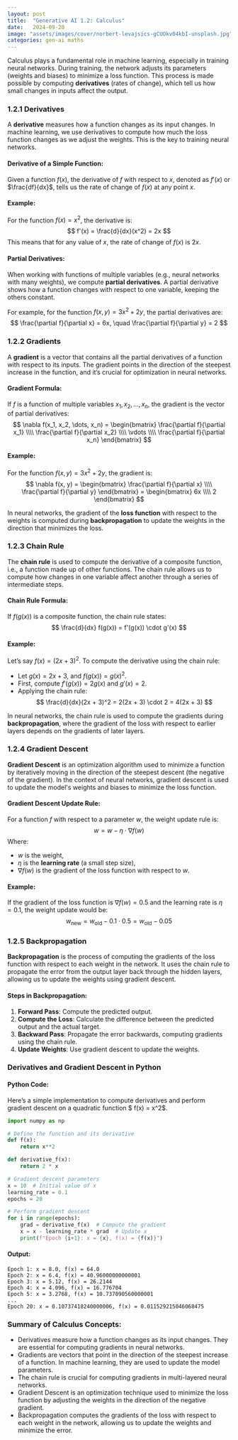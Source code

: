 ```yaml
---
layout: post
title:  "Generative AI 1.2: Calculus"
date:   2024-09-20
image: "assets/images/cover/norbert-levajsics-gCUOkv04kbI-unsplash.jpg"
categories: gen-ai maths
---
```


Calculus plays a fundamental role in machine learning, especially in training neural networks. During training, the network adjusts its parameters (weights and biases) to minimize a loss function. This process is made possible by computing **derivatives** (rates of change), which tell us how small changes in inputs affect the output.

### **1.2.1 Derivatives**

A **derivative** measures how a function changes as its input changes. In machine learning, we use derivatives to compute how much the loss function changes as we adjust the weights. This is the key to training neural networks.

#### **Derivative of a Simple Function**:

Given a function $f(x)$, the derivative of $f$ with respect to $x$, denoted as $f'(x)$ or $\frac{df}{dx}$, tells us the rate of change of $f(x)$ at any point $x$.

#### **Example**:
For the function $f(x) = x^2$, the derivative is:
$$
f'(x) = \frac{d}{dx}(x^2) = 2x
$$
This means that for any value of $x$, the rate of change of $f(x)$ is $2x$.

#### **Partial Derivatives**:

When working with functions of multiple variables (e.g., neural networks with many weights), we compute **partial derivatives**. A partial derivative shows how a function changes with respect to one variable, keeping the others constant.

For example, for the function $f(x, y) = 3x^2 + 2y$, the partial derivatives are:
$$
\frac{\partial f}{\partial x} = 6x, \quad \frac{\partial f}{\partial y} = 2
$$

### **1.2.2 Gradients**

A **gradient** is a vector that contains all the partial derivatives of a function with respect to its inputs. The gradient points in the direction of the steepest increase in the function, and it’s crucial for optimization in neural networks.

#### **Gradient Formula**:

If $f$ is a function of multiple variables $x_1, x_2, \dots, x_n$, the gradient is the vector of partial derivatives:
$$
\nabla f(x_1, x_2, \dots, x_n) = \begin{bmatrix} \frac{\partial f}{\partial x_1} \\\\ \frac{\partial f}{\partial x_2} \\\\ \vdots \\\\ \frac{\partial f}{\partial x_n} \end{bmatrix}
$$

#### **Example**:

For the function $f(x, y) = 3x^2 + 2y$, the gradient is:
$$
\nabla f(x, y) = \begin{bmatrix} \frac{\partial f}{\partial x} \\\\ \frac{\partial f}{\partial y} \end{bmatrix} = \begin{bmatrix} 6x \\\\ 2 \end{bmatrix}
$$

In neural networks, the gradient of the **loss function** with respect to the weights is computed during **backpropagation** to update the weights in the direction that minimizes the loss.

### **1.2.3 Chain Rule**

The **chain rule** is used to compute the derivative of a composite function, i.e., a function made up of other functions. The chain rule allows us to compute how changes in one variable affect another through a series of intermediate steps.

#### **Chain Rule Formula**:

If $f(g(x))$ is a composite function, the chain rule states:
$$
\frac{d}{dx} f(g(x)) = f'(g(x)) \cdot g'(x)
$$

#### **Example**:

Let’s say $f(x) = (2x + 3)^2$. To compute the derivative using the chain rule:
- Let $g(x) = 2x + 3$, and $f(g(x)) = g(x)^2$.
- First, compute $f'(g(x)) = 2g(x)$ and $g'(x) = 2$.
- Applying the chain rule:
$$
\frac{d}{dx}(2x + 3)^2 = 2(2x + 3) \cdot 2 = 4(2x + 3)
$$

In neural networks, the chain rule is used to compute the gradients during **backpropagation**, where the gradient of the loss with respect to earlier layers depends on the gradients of later layers.

### **1.2.4 Gradient Descent**

**Gradient Descent** is an optimization algorithm used to minimize a function by iteratively moving in the direction of the steepest descent (the negative of the gradient). In the context of neural networks, gradient descent is used to update the model's weights and biases to minimize the loss function.

#### **Gradient Descent Update Rule**:

For a function $f$ with respect to a parameter $w$, the weight update rule is:
$$
w = w - \eta \cdot \nabla f(w)
$$
Where:
- $w$ is the weight,
- $\eta$ is the **learning rate** (a small step size),
- $\nabla f(w)$ is the gradient of the loss function with respect to $w$.

#### **Example**:
If the gradient of the loss function is $\nabla f(w) = 0.5$ and the learning rate is $\eta = 0.1$, the weight update would be:
$$
w_{\text{new}} = w_{\text{old}} - 0.1 \cdot 0.5 = w_{\text{old}} - 0.05
$$

### **1.2.5 Backpropagation**

**Backpropagation** is the process of computing the gradients of the loss function with respect to each weight in the network. It uses the chain rule to propagate the error from the output layer back through the hidden layers, allowing us to update the weights using gradient descent.

#### **Steps in Backpropagation**:
1. **Forward Pass**: Compute the predicted output.
2. **Compute the Loss**: Calculate the difference between the predicted output and the actual target.
3. **Backward Pass**: Propagate the error backwards, computing gradients using the chain rule.
4. **Update Weights**: Use gradient descent to update the weights.

### **Derivatives and Gradient Descent in Python**

#### **Python Code**:

Here’s a simple implementation to compute derivatives and perform gradient descent on a quadratic function $ f(x) = x^2$.

```python
import numpy as np

# Define the function and its derivative
def f(x):
    return x**2

def derivative_f(x):
    return 2 * x

# Gradient descent parameters
x = 10  # Initial value of x
learning_rate = 0.1
epochs = 20

# Perform gradient descent
for i in range(epochs):
    grad = derivative_f(x)  # Compute the gradient
    x = x - learning_rate * grad  # Update x
    print(f"Epoch {i+1}: x = {x}, f(x) = {f(x)}")
```

#### **Output**:

```
Epoch 1: x = 8.0, f(x) = 64.0
Epoch 2: x = 6.4, f(x) = 40.96000000000001
Epoch 3: x = 5.12, f(x) = 26.2144
Epoch 4: x = 4.096, f(x) = 16.776704
Epoch 5: x = 3.2768, f(x) = 10.737090560000001
...
Epoch 20: x = 0.10737418240000006, f(x) = 0.011529215046068475

```

### **Summary of Calculus Concepts**:
- Derivatives measure how a function changes as its input changes. They are essential for computing gradients in neural networks.
- Gradients are vectors that point in the direction of the steepest increase of a function. In machine learning, they are used to update the model parameters.
- The chain rule is crucial for computing gradients in multi-layered neural networks.
- Gradient Descent is an optimization technique used to minimize the loss function by adjusting the weights in the direction of the negative gradient.
- Backpropagation computes the gradients of the loss with respect to each weight in the network, allowing us to update the weights and minimize the error.
